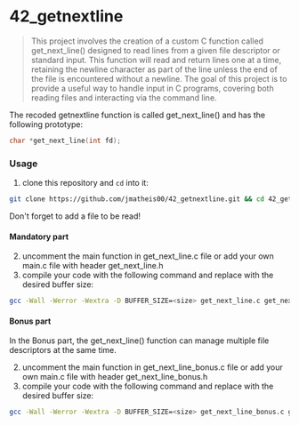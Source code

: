 # 42_getnextline

> This project involves the creation of a custom C function called get_next_line() designed to read lines from a given file descriptor or standard input.
> This function will read and return lines one at a time, retaining the newline character as part of the line unless the end of the file is encountered without a newline.
> The goal of this project is to provide a useful way to handle input in C programs, covering both reading files and interacting via the command line.

The recoded getnextline function is called get_next_line() and has the following prototype:
```C
char *get_next_line(int fd);
```

### Usage
1. clone this repository and `cd` into it:

```zsh
git clone https://github.com/jmatheis00/42_getnextline.git && cd 42_getnextline
```
Don't forget to add a file to be read!

#### Mandatory part
2. uncomment the main function in get_next_line.c file or add your own main.c file with header get_next_line.h
3. compile your code with the following command and replace <size> with the desired buffer size:
```zsh
gcc -Wall -Werror -Wextra -D BUFFER_SIZE=<size> get_next_line.c get_next_line_utils.c && ./a.out
```
#### Bonus part
In the Bonus part, the get_next_line() function can manage multiple file descriptors at the same time.

2. uncomment the main function in get_next_line_bonus.c file or add your own main.c file with header get_next_line_bonus.h
3. compile your code with the following command and replace <size> with the desired buffer size:
```zsh
gcc -Wall -Werror -Wextra -D BUFFER_SIZE=<size> get_next_line_bonus.c get_next_line_utils_bonus.c && ./a.out
```
